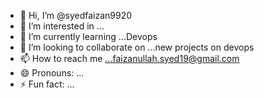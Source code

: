 - 👋 Hi, I’m @syedfaizan9920
- 👀 I’m interested in ...
- 🌱 I’m currently learning ...Devops
- 💞️ I’m looking to collaborate on ...new projects on devops
- 📫 How to reach me ...faizanullah.syed19@gmail.com
- 😄 Pronouns: ...
- ⚡ Fun fact: ...

<!---
syedfaizan9920/syedfaizan9920 is a ✨ special ✨ repository because its `README.md` (this file) appears on your GitHub profile.
You can click the Preview link to take a look at your changes.
--->
